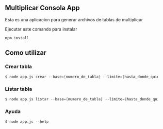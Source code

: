 ## Multiplicar Consola App

Esta es una aplicacion para generar archivos de tablas de multiplicar

Ejecutar este comando para instalar

```
npm install
```

## Como utilizar

### Crear tabla

```s
$ node app.js crear --base={numero_de_tabla} --limite={hasta_donde_quieres_la_tabla}
```

### Listar tabla

```s
$ node app.js listar --base={numero_de_tabla} --limite={hasta_donde_quieres_la_tabla}
```

### Ayuda

```s
$ node app.js --help
```